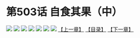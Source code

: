 # 第503话 自食其果（中）
![](https://mhpic.xiaomingtaiji.net/comic/D/斗破苍穹拆分版/503话/1.jpg-zymk.middle.webp)
![](https://mhpic.xiaomingtaiji.net/comic/D/斗破苍穹拆分版/503话/2.jpg-zymk.middle.webp)
![](https://mhpic.xiaomingtaiji.net/comic/D/斗破苍穹拆分版/503话/3.jpg-zymk.middle.webp)
![](https://mhpic.xiaomingtaiji.net/comic/D/斗破苍穹拆分版/503话/4.jpg-zymk.middle.webp)
![](https://mhpic.xiaomingtaiji.net/comic/D/斗破苍穹拆分版/503话/5.jpg-zymk.middle.webp)
![](https://mhpic.xiaomingtaiji.net/comic/D/斗破苍穹拆分版/503话/6.jpg-zymk.middle.webp)
![](https://mhpic.xiaomingtaiji.net/comic/D/斗破苍穹拆分版/503话/7.jpg-zymk.middle.webp)
[【上一章】](./502.md)
[【目录】](./READMD.md)
[【下一章】](./504.md)
